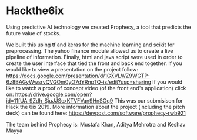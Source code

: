# Hackthe6ix

Using predictive AI technology we created Prophecy, a tool that predicts the future value of stocks.

We built this using tf and keras for the machine learning and scikit for preprocessing. The yahoo finance module allowed us to create a live pipeline of information. Finally, html and java script were used in order to create the user interface that tied the front and back end together.
If you would like to view a presentation on the project follow: https://docs.google.com/presentation/d/1GXVLWZ9WGTP-6z8BAGyWwsrvQVGOm0yO7dYRnpTQ-is/edit?usp=sharing
If you would like to watch a proof of concept video (of the front end's application) click on: https://drive.google.com/open?id=11fUA_9Zdh_SjuJJScxKTVFVan9HnSOq9
This was our submisison for Hack the 6ix 2019. More information about the project (including the pitch deck) can be found here: https://devpost.com/software/prophecy-rwb921

The team behind Prophecy is: Mustafa Khan, Aditya Mehrotra and Keshav Mayya
